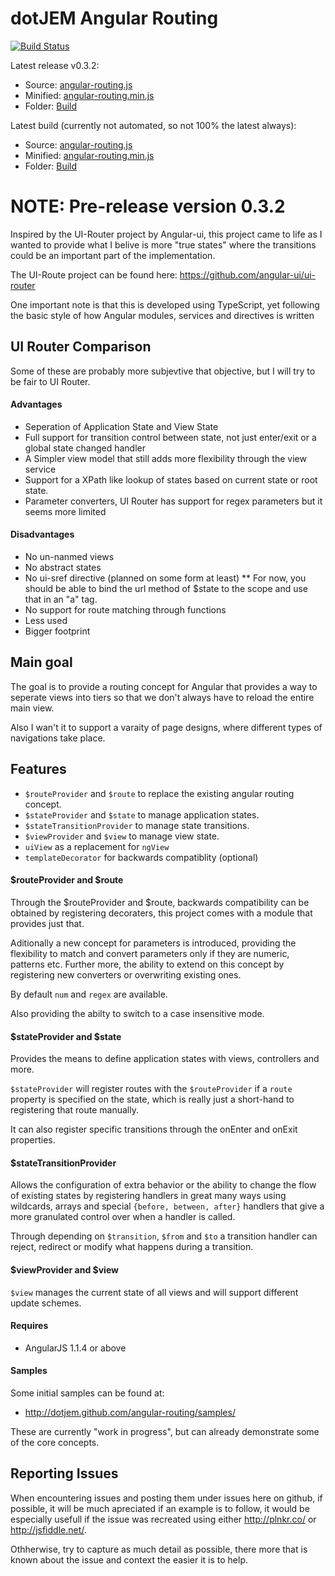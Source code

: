# dotJEM Angular Routing

[![Build Status](https://travis-ci.org/dotJEM/angular-routing.png?branch=master)](https://travis-ci.org/dotJEM/angular-routing)

Latest release v0.3.2:
 - Source: [angular-routing.js](https://raw.github.com/dotJEM/angular-routing/v0.3.2/build/angular-routing.js)
 - Minified: [angular-routing.min.js](https://raw.github.com/dotJEM/angular-routing/v0.3.2/build/angular-routing.min.js)
 - Folder: [Build](https://github.com/dotJEM/angular-routing/tree/v0.3.2/build)

Latest build (currently not automated, so not 100% the latest always):
 - Source: [angular-routing.js](https://raw.github.com/dotJEM/angular-routing/master/build/angular-routing.js)
 - Minified: [angular-routing.min.js](https://raw.github.com/dotJEM/angular-routing/master/build/angular-routing.min.js)
 - Folder: [Build](https://github.com/dotJEM/angular-routing/tree/master/build)

# NOTE: Pre-release version 0.3.2 

Inspired by the UI-Router project by Angular-ui, this project came to life as I wanted
to provide what I belive is more "true states" where the transitions could be
an important part of the implementation.

The UI-Route project can be found here: https://github.com/angular-ui/ui-router

One important note is that this is developed using TypeScript, yet following the
basic style of how Angular modules, services and directives is written

## UI Router Comparison

Some of these are probably more subjevtive that objective, but I will try to be fair to UI Router.

#### Advantages

* Seperation of Application State and View State
* Full support for transition control between state, not just enter/exit or a global state changed handler
* A Simpler view model that still adds more flexibility through the view service
* Support for a XPath like lookup of states based on current state or root state.
* Parameter converters, UI Router has support for regex parameters but it seems more limited

#### Disadvantages

* No un-nanmed views
* No abstract states
* No ui-sref directive (planned on some form at least)
** For now, you should be able to bind the url method of $state to the scope and use that in an "a" tag.
* No support for route matching through functions
* Less used
* Bigger footprint

## Main goal

The goal is to provide a routing concept for Angular that provides a way to
seperate views into tiers so that we don't always have to reload the entire main view.

Also I wan't it to support a varaity of page designs, where different types of navigations
take place.

## Features

* `$routeProvider` and `$route` to replace the existing angular routing concept.
* `$stateProvider` and `$state` to manage application states.
* `$stateTransitionProvider` to manage state transitions.
* `$viewProvider` and `$view` to manage view state.
* `uiView` as a replacement for `ngView`
* `templateDecorator` for backwards compatiblity (optional)

#### $routeProvider and $route

Through the $routeProvider and $route, backwards compatibility can be obtained
by registering decoraters, this project comes with a module that provides just that.

Aditionally a new concept for parameters is introduced, providing the flexibility to
match and convert parameters only if they are numeric, patterns etc. Further more, the ability
to extend on this concept by registering new converters or overwriting existing ones.

By default `num` and `regex` are available.

Also providing the abilty to switch to a case insensitive mode.

#### $stateProvider and $state

Provides the means to define application states with views, controllers and more.

`$stateProvider` will register routes with the `$routeProvider` if a `route` property
is specified on the state, which is really just a short-hand to registering that route
manually.

It can also register specific transitions through the onEnter and onExit properties.

#### $stateTransitionProvider

Allows the configuration of extra behavior or the ability to change the flow of existing states
by registering handlers in great many ways using wildcards, arrays and special `{before, between, after}` handlers
that give a more granulated control over when a handler is called.

Through depending on `$transition`, `$from` and `$to` a transition handler can reject, redirect
or modify what happens during a transition.

#### $viewProvider and $view

`$view` manages the current state of all views and will support different update schemes.

#### Requires

* AngularJS 1.1.4 or above

#### Samples

Some initial samples can be found at:

 - http://dotjem.github.com/angular-routing/samples/

These are currently "work in progress", but can already demonstrate some of the core concepts.

## Reporting Issues

When encountering issues and posting them under issues here on github, if possible, it will be much apreciated
if an example is to follow, it would be especially usefull if the issue was recreated using either
http://plnkr.co/ or http://jsfiddle.net/.

Othherwise, try to capture as much detail as possible, there more that is known about the issue and context
the easier it is to help.
